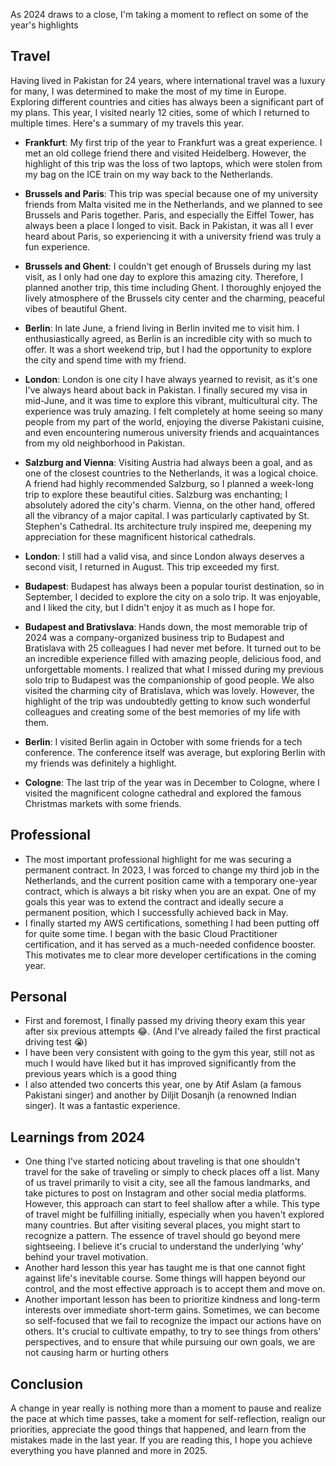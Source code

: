 As 2024 draws to a close, I'm taking a moment to reflect on some of the year's highlights
## Travel
Having lived in Pakistan for 24 years, where international travel was a luxury for many, I was determined to make the most of my time in Europe. Exploring different countries and cities has always been a significant part of my plans. This year, I visited nearly 12 cities, some of which I returned to multiple times. Here's a summary of my travels this year.
- **Frankfurt**: My first trip of the year to Frankfurt was a great experience. I met an old college friend there and visited Heidelberg. However, the highlight of this trip was the loss of two laptops, which were stolen from my bag on the ICE train on my way back to the Netherlands.

- **Brussels and Paris**: This trip was special because one of my university friends from Malta visited me in the Netherlands, and we planned to see Brussels and Paris together. Paris, and especially the Eiffel Tower, has always been a place I longed to visit. Back in Pakistan, it was all I ever heard about Paris, so experiencing it with a university friend was truly a fun experience.

- **Brussels and Ghent**: I couldn't get enough of Brussels during my last visit, as I only had one day to explore this amazing city. Therefore, I planned another trip, this time including Ghent. I thoroughly enjoyed the lively atmosphere of the Brussels city center and the charming, peaceful vibes of beautiful Ghent.

- **Berlin**: In late June, a friend living in Berlin invited me to visit him. I enthusiastically agreed, as Berlin is an incredible city with so much to offer. It was a short weekend trip, but I had the opportunity to explore the city and spend time with my friend.

- **London**: London is one city I have always yearned to revisit, as it's one I've always heard about back in Pakistan. I finally secured my visa in mid-June, and it was time to explore this vibrant, multicultural city. The experience was truly amazing. I felt completely at home seeing so many people from my part of the world, enjoying the diverse Pakistani cuisine, and even encountering numerous university friends and acquaintances from my old neighborhood in Pakistan.

- **Salzburg and Vienna**: Visiting Austria had always been a goal, and as one of the closest countries to the Netherlands, it was a logical choice. A friend had highly recommended Salzburg, so I planned a week-long trip to explore these beautiful cities. Salzburg was enchanting; I absolutely adored the city's charm. Vienna, on the other hand, offered all the vibrancy of a major capital. I was particularly captivated by St. Stephen's Cathedral. Its architecture truly inspired me, deepening my appreciation for these magnificent historical cathedrals.

- **London**: I still had a valid visa, and since London always deserves a second visit, I returned in August. This trip exceeded my first.

- **Budapest**: Budapest has always been a popular tourist destination, so in September, I decided to explore the city on a solo trip. It was enjoyable, and I liked the city, but I didn't enjoy it as much as I hope for.

- **Budapest and Brativslava**: Hands down, the most memorable trip of 2024 was a company-organized business trip to Budapest and Bratislava with 25 colleagues I had never met before. It turned out to be an incredible experience filled with amazing people, delicious food, and unforgettable moments. I realized that what I missed during my previous solo trip to Budapest was the companionship of good people. We also visited the charming city of Bratislava, which was lovely. However, the highlight of the trip was undoubtedly getting to know such wonderful colleagues and creating some of the best memories of my life with them.

- **Berlin**: I visited Berlin again in October with some friends for a tech conference. The conference itself was average, but exploring Berlin with my friends was definitely a highlight.

- **Cologne**: The last trip of the year was in December to Cologne, where I visited the magnificent cologne cathedral and explored the famous Christmas markets with some friends.

## Professional
- The most important professional highlight for me was securing a permanent contract. In 2023, I was forced to change my third job in the Netherlands, and the current position came with a temporary one-year contract, which is always a bit risky when you are an expat. One of my goals this year was to extend the contract and ideally secure a permanent position, which I successfully achieved back in May.
- I finally started my AWS certifications, something I had been putting off for quite some time. I began with the basic Cloud Practitioner certification, and it has served as a much-needed confidence booster. This motivates me to clear more developer certifications in the coming year.

## Personal
- First and foremost, I finally passed my driving theory exam this year after six previous attempts 😂. (And I've already failed the first practical driving test 😭)
- I have been very consistent with going to the gym this year, still not as much I would have liked but it has improved significantly from the previous years which is a good thing
- I also attended two concerts this year, one by Atif Aslam (a famous Pakistani singer) and another by Diljit Dosanjh (a renowned Indian singer). It was a fantastic experience.

## Learnings from 2024
- One thing I've started noticing about traveling is that one shouldn't travel for the sake of traveling or simply to check places off a list. Many of us travel primarily to visit a city, see all the famous landmarks, and take pictures to post on Instagram and other social media platforms. However, this approach can start to feel shallow after a while. This type of travel might be fulfilling initially, especially when you haven't explored many countries. But after visiting several places, you might start to recognize a pattern. The essence of travel should go beyond mere sightseeing. I believe it's crucial to understand the underlying 'why' behind your travel motivation.
- Another hard lesson this year has taught me is that one cannot fight against life's inevitable course. Some things will happen beyond our control, and the most effective approach is to accept them and move on.
- Another important lesson has been to prioritize kindness and long-term interests over immediate short-term gains. Sometimes, we can become so self-focused that we fail to recognize the impact our actions have on others. It's crucial to cultivate empathy, to try to see things from others' perspectives, and to ensure that while pursuing our own goals, we are not causing harm or hurting others

## Conclusion
A change in year really is nothing more than a moment to pause and realize the pace at which time passes, take a moment for self-reflection, realign our priorities, appreciate the good things that happened, and learn from the mistakes made in the last year. If you are reading this, I hope you achieve everything you have planned and more in 2025.
